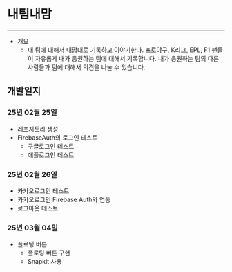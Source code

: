 # 내팀내맘
---

- 개요
    - 내 팀에 대해서 내맘대로 기록하고 이야기한다. 프로야구, K리그, EPL, F1 팬들이 자유롭게 내가 응원하는 팀에 대해서 기록합니다. 내가 응원하는 팀의 다른 사람들과 팀에 대해서 의견을 나눌 수 있습니다.

## 개발일지
### 25년 02월 25일
- 레포지토리 생성
- FirebaseAuth의 로그인 테스트
    - 구글로그인 테스트
    - 애플로그인 테스트    
### 25년 02월 26일
- 카카오로그인 테스트
- 카카오로그인 Firebase Auth와 연동
- 로그아웃 테스트
### 25년 03월 04일
- 플로팅 버튼
    - 플로팅 버튼 구현
    - Snapkit 사용

